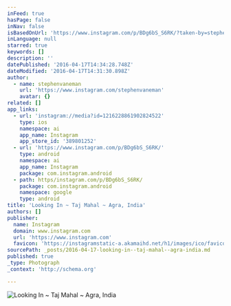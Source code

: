 ```yaml
---
inFeed: true
hasPage: false
inNav: false
isBasedOnUrl: 'https://www.instagram.com/p/BDg6bS_S6RK/?taken-by=stephenvaneman'
inLanguage: null
starred: true
keywords: []
description: ''
datePublished: '2016-04-17T14:34:28.748Z'
dateModified: '2016-04-17T14:31:30.898Z'
author:
  - name: stephenvaneman
    url: 'https://www.instagram.com/stephenvaneman'
    avatar: {}
related: []
app_links:
  - url: 'instagram://media?id=1216228861902824522'
    type: ios
    namespace: ai
    app_name: Instagram
    app_store_id: '389801252'
  - url: 'https://www.instagram.com/p/BDg6bS_S6RK/'
    type: android
    namespace: ai
    app_name: Instagram
    package: com.instagram.android
  - path: https/instagram.com/p/BDg6bS_S6RK/
    package: com.instagram.android
    namespace: google
    type: android
title: 'Looking In ~ Taj Mahal ~ Agra, India'
authors: []
publisher:
  name: Instagram
  domain: www.instagram.com
  url: 'https://www.instagram.com'
  favicon: 'https://instagramstatic-a.akamaihd.net/h1/images/ico/favicon.ico/7cdab0872b15.ico'
sourcePath: _posts/2016-04-17-looking-in--taj-mahal--agra-india.md
published: true
_type: Photograph
_context: 'http://schema.org'

---
```

![Looking In ~ Taj Mahal ~ Agra, India](https://scontent.cdninstagram.com/t51.2885-15/sh0.08/e35/p640x640/12907248_1567217000256885_1746474968_n.jpg?ig_cache_key=MTIxNjIyODg2MTkwMjgyNDUyMg%3D%3D.2)